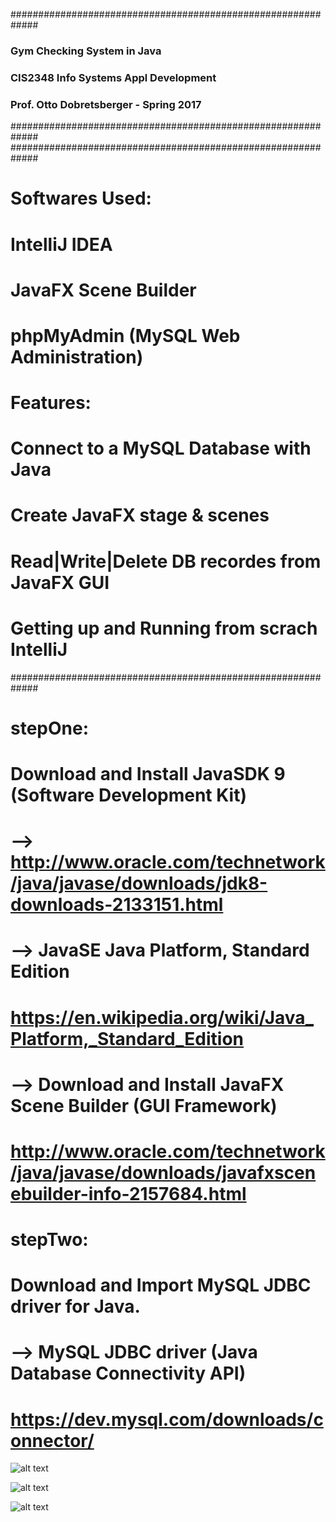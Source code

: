 #############################################################
###      Gym Checking System in Java                      ###
###      CIS2348 Info Systems Appl Development						###
###      Prof. Otto Dobretsberger - Spring 2017						###
#############################################################
#############################################################

# Softwares Used: 
# IntelliJ IDEA
# JavaFX Scene Builder
# phpMyAdmin (MySQL Web Administration)

# Features: 
# Connect to a MySQL Database with Java
# Create JavaFX stage & scenes
# Read|Write|Delete DB recordes from JavaFX GUI


# Getting up and Running from scrach IntelliJ
#############################################################

# stepOne: 
# Download and Install JavaSDK 9 (Software Development Kit) 
# --> http://www.oracle.com/technetwork/java/javase/downloads/jdk8-downloads-2133151.html
# --> JavaSE Java Platform, Standard Edition
# https://en.wikipedia.org/wiki/Java_Platform,_Standard_Edition
# --> Download and Install JavaFX Scene Builder (GUI Framework)
# http://www.oracle.com/technetwork/java/javase/downloads/javafxscenebuilder-info-2157684.html

# stepTwo:
# Download and Import MySQL JDBC driver for Java. 
# --> MySQL JDBC driver (Java Database Connectivity API)
# https://dev.mysql.com/downloads/connector/


![alt text](https://i.imgur.com/YmsNnJ2.png)

![alt text](https://i.imgur.com/bFECBI0.png)

![alt text](https://i.imgur.com/uPk1YDB.png)

